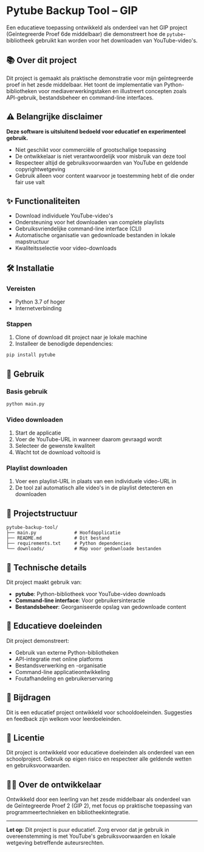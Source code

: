 # Pytube Backup Tool – GIP 

Een educatieve toepassing ontwikkeld als onderdeel van het GIP project (Geïntegreerde Proef 6de middelbaar) die demonstreert hoe de `pytube`-bibliotheek gebruikt kan worden voor het downloaden van YouTube-video's.

## 📚 Over dit project

Dit project is gemaakt als praktische demonstratie voor mijn geïntegreerde proef in het zesde middelbaar. Het toont de implementatie van Python-bibliotheken voor mediaverwerkingstaken en illustreert concepten zoals API-gebruik, bestandsbeheer en command-line interfaces.

## ⚠️ Belangrijke disclaimer

**Deze software is uitsluitend bedoeld voor educatief en experimenteel gebruik.**

- Niet geschikt voor commerciële of grootschalige toepassing
- De ontwikkelaar is niet verantwoordelijk voor misbruik van deze tool
- Respecteer altijd de gebruiksvoorwaarden van YouTube en geldende copyrightwetgeving
- Gebruik alleen voor content waarvoor je toestemming hebt of die onder fair use valt

## ✨ Functionaliteiten

- Download individuele YouTube-video's
- Ondersteuning voor het downloaden van complete playlists
- Gebruiksvriendelijke command-line interface (CLI)
- Automatische organisatie van gedownloade bestanden in lokale mapstructuur
- Kwaliteitsselectie voor video-downloads

## 🛠️ Installatie

### Vereisten
- Python 3.7 of hoger
- Internetverbinding

### Stappen
1. Clone of download dit project naar je lokale machine
2. Installeer de benodigde dependencies:
```bash
pip install pytube
```

## 🚀 Gebruik

### Basis gebruik
```bash
python main.py
```

### Video downloaden
1. Start de applicatie
2. Voer de YouTube-URL in wanneer daarom gevraagd wordt
3. Selecteer de gewenste kwaliteit
4. Wacht tot de download voltooid is

### Playlist downloaden
1. Voer een playlist-URL in plaats van een individuele video-URL in
2. De tool zal automatisch alle video's in de playlist detecteren en downloaden

## 📁 Projectstructuur

```
pytube-backup-tool/
├── main.py              # Hoofdapplicatie
├── README.md            # Dit bestand
├── requirements.txt     # Python dependencies
└── downloads/           # Map voor gedownloade bestanden
```

## 🔧 Technische details

Dit project maakt gebruik van:
- **pytube**: Python-bibliotheek voor YouTube-video downloads
- **Command-line interface**: Voor gebruikersinteractie
- **Bestandsbeheer**: Georganiseerde opslag van gedownloade content

## 📖 Educatieve doeleinden

Dit project demonstreert:
- Gebruik van externe Python-bibliotheken
- API-integratie met online platforms
- Bestandsverwerking en -organisatie
- Command-line applicatieontwikkeling
- Foutafhandeling en gebruikerservaring

## 🤝 Bijdragen

Dit is een educatief project ontwikkeld voor schooldoeleinden. Suggesties en feedback zijn welkom voor leerdoeleinden.

## 📝 Licentie

Dit project is ontwikkeld voor educatieve doeleinden als onderdeel van een schoolproject. Gebruik op eigen risico en respecteer alle geldende wetten en gebruiksvoorwaarden.

## 👨‍🎓 Over de ontwikkelaar

Ontwikkeld door een leerling van het zesde middelbaar als onderdeel van de Geïntegreerde Proef 2 (GIP 2), met focus op praktische toepassing van programmeertechnieken en bibliotheekintegratie.

---

**Let op**: Dit project is puur educatief. Zorg ervoor dat je gebruik in overeenstemming is met YouTube's gebruiksvoorwaarden en lokale wetgeving betreffende auteursrechten.
